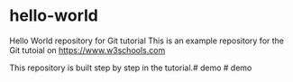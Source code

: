 # hello-world
Hello World repository for Git tutorial
This is an example repository for the Git tutoial on https://www.w3schools.com

This repository is built step by step in the tutorial.#   d e m o  
 #   d e m o  
 